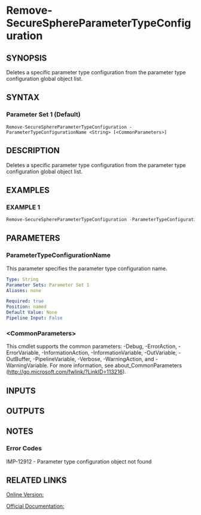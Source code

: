 ﻿# Remove-SecureSphereParameterTypeConfiguration

## SYNOPSIS
Deletes a specific parameter type configuration from the parameter type configuration global object list.

## SYNTAX

### Parameter Set 1 (Default)
```
Remove-SecureSphereParameterTypeConfiguration -ParameterTypeConfigurationName <String> [<CommonParameters>]
```

## DESCRIPTION
Deletes a specific parameter type configuration from the parameter type configuration global object list.

## EXAMPLES

### EXAMPLE 1

```powershell
Remove-SecureSphereParameterTypeConfiguration -ParameterTypeConfigurationName "something"
```

## PARAMETERS

### ParameterTypeConfigurationName
This parameter specifies the parameter type configuration name.

```yaml
Type: String
Parameter Sets: Parameter Set 1
Aliases: none

Required: true
Position: named
Default Value: None
Pipeline Input: False
```

### \<CommonParameters\>
This cmdlet supports the common parameters: -Debug, -ErrorAction, -ErrorVariable, -InformationAction, -InformationVariable, -OutVariable, -OutBuffer, -PipelineVariable, -Verbose, -WarningAction, and -WarningVariable. For more information, see about_CommonParameters (http://go.microsoft.com/fwlink/?LinkID=113216).

## INPUTS

## OUTPUTS

## NOTES

### Error Codes
IMP-12912 - Parameter type configuration object not found

## RELATED LINKS

[Online Version:](https://github.com/akshinmustafayev/SecureSpherePS/tree/master/Documentation)

[Official Documentation:](https://docs.imperva.com/bundle/v13.6-api-reference-guide/page/66841.htm)



